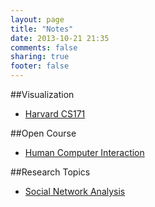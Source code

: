 ```yaml
---
layout: page
title: "Notes"
date: 2013-10-21 21:35
comments: false
sharing: true
footer: false
---
```

##Visualization

 - [Harvard CS171](/notes/visualizations/cs171.html)

##Open Course

 - [Human Computer Interaction](/notes/open-course/hci.html)

##Research Topics
 - [Social Network Analysis](/notes/research-topics/sna.html)
